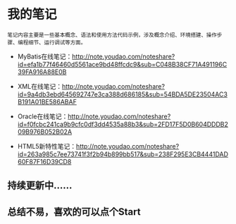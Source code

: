 # 我的笔记 #

    笔记内容主要是一些基本概念、语法和使用方法代码示例，涉及概念介绍、环境搭建、操作步骤、编程细节、运行调试等方面。

- MyBatis在线笔记：http://note.youdao.com/noteshare?id=efa1b77f46460d5561ace9bd48ffcdc9&sub=C048B38CF71A491196C39FA916A88E0B

- XML在线笔记：http://note.youdao.com/noteshare?id=9a4db3ebd645692747e3ca388d686185&sub=54BDA5DE23504AC3B191A01BE586ABAF

- Oracle在线笔记：http://note.youdao.com/noteshare?id=f0fcbc241ca9b9cfc0df3dd4535a88b3&sub=2FD17F5D0B604DDDB209B976B052B02A

- HTML5新特性笔记：http://note.youdao.com/noteshare?id=263a985c7ee73741f3f2b94b899bb517&sub=238F295E3CB4441DAD60F87F16D39CD8

## 持续更新中......
## 总结不易，喜欢的可以点个Start ## 
